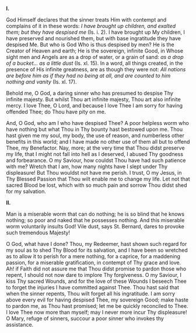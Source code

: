 
**I\.**

God Himself declares that the sinner treats Him with contempt and complains of it in these words: *I have brought up children, and exalted them; but they have despised me* (Is. i. 2). I have brought up My children, I have preserved and nourished them, but with base ingratitude they have despised Me. But who is God Who is thus despised by men? He is the Creator of Heaven and earth; He is the sovereign, infinite Good, in Whose sight men and Angels are as a drop of water, or a grain of sand: *as a drop of a bucket... as a little dust* (Is. xl. 15). In a word, all things created, in the presence of His infinite greatness, are as though they were not: *All nations are before him as if they had no being at all, and are counted to him nothing and vanity* (Is. xl. 17).

Behold me, O God, a daring sinner who has presumed to despise Thy infinite majesty. But whilst Thou art infinite majesty, Thou art also infinite mercy. I love Thee, O Lord, and because I love Thee I am sorry for having offended Thee; do Thou have pity on me.

And, O God, who am I who have despised Thee? A poor helpless worm who have nothing but what Thou in Thy bounty hast bestowed upon me. Thou hast given me my soul, my body, the use of reason, and numberless other benefits in this world; and I have made no other use of them all but to offend Thee, my Benefactor. Nay, more; at the very time that Thou didst preserve my life, that I might not fall into hell as I deserved, I abused Thy goodness and forbearance. O my Saviour, how couldst Thou have had such patience with me? Wretch that I am, how many nights have I slept under Thy displeasure! But Thou wouldst not have me perish. I trust, O my Jesus, in Thy Blessed Passion that Thou wilt enable me to change my life. Let not that sacred Blood be lost, which with so much pain and sorrow Thou didst shed for my salvation.

**II\.**

Man is a miserable worm that can do nothing; he is so blind that he knows nothing; so poor and naked that he possesses nothing. And this miserable worm voluntarily insults God! Vile dust, says St. Bernard, dares to provoke such tremendous Majesty!

O God, what have I done? Thou, my Redeemer, hast shown such regard for my soul as to shed Thy Blood for its salvation, and I have been so wretched as to allow it to perish for a mere nothing, for a caprice, for a maddening passion, for a miserable gratification, in contempt of Thy grace and love. Ah! if Faith did not assure me that Thou didst promise to pardon those who repent, I should not now dare to implore Thy forgiveness. O my Saviour, I kiss Thy sacred Wounds, and for the love of these Wounds I beseech Thee to forget the injuries I have committed against Thee. Thou hast said that when the sinner repents, Thou wilt forget all his ingratitude. I am sorry above every evil for having despised Thee, my sovereign Good; make haste to pardon me, as Thou hast promised; let me be quickly reconciled to Thee. I love Thee now more than myself; may I never more incur Thy displeasure! O Mary, refuge of sinners, succour a poor sinner who invokes thy assistance.

